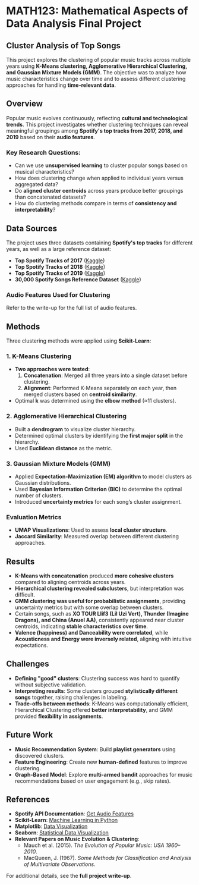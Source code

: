 # MATH123: Mathematical Aspects of Data Analysis Final Project  

## Cluster Analysis of Top Songs  

This project explores the clustering of popular music tracks across multiple years using **K-Means clustering, Agglomerative Hierarchical Clustering, and Gaussian Mixture Models (GMM)**. The objective was to analyze how music characteristics change over time and to assess different clustering approaches for handling **time-relevant data**.  

## Overview  

Popular music evolves continuously, reflecting **cultural and technological trends**. This project investigates whether clustering techniques can reveal meaningful groupings among **Spotify's top tracks from 2017, 2018, and 2019** based on their **audio features**.  

### Key Research Questions:  
- Can we use **unsupervised learning** to cluster popular songs based on musical characteristics?  
- How does clustering change when applied to individual years versus aggregated data?  
- Do **aligned cluster centroids** across years produce better groupings than concatenated datasets?  
- How do clustering methods compare in terms of **consistency and interpretability**?  

## Data Sources  

The project uses three datasets containing **Spotify's top tracks** for different years, as well as a large reference dataset:  

- **Top Spotify Tracks of 2017** ([Kaggle](https://www.kaggle.com/datasets/nadintamer/top-tracks-of-2017))  
- **Top Spotify Tracks of 2018** ([Kaggle](https://www.kaggle.com/datasets/nadintamer/top-spotify-tracks-of-2018))  
- **Top Spotify Tracks of 2019** ([Kaggle](https://www.kaggle.com/datasets/nadintamer/top-spotify-tracks-of-2019))  
- **30,000 Spotify Songs Reference Dataset** ([Kaggle](https://www.kaggle.com/datasets/joebeachcapital/30000-spotify-songs))  

### Audio Features Used for Clustering  

Refer to the write-up for the full list of audio features.

## Methods  

Three clustering methods were applied using **Scikit-Learn**:  

### 1. **K-Means Clustering**  
- **Two approaches were tested**:  
  1. **Concatenation**: Merged all three years into a single dataset before clustering.  
  2. **Alignment**: Performed K-Means separately on each year, then merged clusters based on **centroid similarity**.  
- Optimal **k** was determined using the **elbow method** (≈11 clusters).  

### 2. **Agglomerative Hierarchical Clustering**  
- Built a **dendrogram** to visualize cluster hierarchy.  
- Determined optimal clusters by identifying the **first major split** in the hierarchy.  
- Used **Euclidean distance** as the metric.  

### 3. **Gaussian Mixture Models (GMM)**  
- Applied **Expectation-Maximization (EM) algorithm** to model clusters as Gaussian distributions.  
- Used **Bayesian Information Criterion (BIC)** to determine the optimal number of clusters.  
- Introduced **uncertainty metrics** for each song’s cluster assignment.  

### Evaluation Metrics  
- **UMAP Visualizations**: Used to assess **local cluster structure**.  
- **Jaccard Similarity**: Measured overlap between different clustering approaches.  

## Results  

- **K-Means with concatenation** produced **more cohesive clusters** compared to aligning centroids across years.  
- **Hierarchical clustering revealed subclusters**, but interpretation was difficult.  
- **GMM clustering was useful for probabilistic assignments**, providing uncertainty metrics but with some overlap between clusters.  
- Certain songs, such as **XO TOUR Llif3 (Lil Uzi Vert), Thunder (Imagine Dragons), and China (Anuel AA)**, consistently appeared near cluster centroids, indicating **stable characteristics over time**.  
- **Valence (happiness) and Danceability were correlated**, while **Acousticness and Energy were inversely related**, aligning with intuitive expectations.  

## Challenges  

- **Defining "good" clusters**: Clustering success was hard to quantify without subjective validation.  
- **Interpreting results**: Some clusters grouped **stylistically different songs** together, raising challenges in labeling.  
- **Trade-offs between methods**: K-Means was computationally efficient, Hierarchical Clustering offered **better interpretability**, and GMM provided **flexibility in assignments**.  

## Future Work  

- **Music Recommendation System**: Build **playlist generators** using discovered clusters.  
- **Feature Engineering**: Create new **human-defined** features to improve clustering.  
- **Graph-Based Model**: Explore **multi-armed bandit** approaches for music recommendations based on user engagement (e.g., skip rates).  

## References  

- **Spotify API Documentation**: [Get Audio Features](https://developer.spotify.com/documentation/web-api/reference/get-audio-features)  
- **Scikit-Learn**: [Machine Learning in Python](https://scikit-learn.org/stable/)  
- **Matplotlib**: [Data Visualization](https://matplotlib.org/)  
- **Seaborn**: [Statistical Data Visualization](https://seaborn.pydata.org/)  
- **Relevant Papers on Music Evolution & Clustering**:  
  - Mauch et al. (2015). *The Evolution of Popular Music: USA 1960–2010*.  
  - MacQueen, J. (1967). *Some Methods for Classification and Analysis of Multivariate Observations*.  

For additional details, see the **full project write-up**.  
